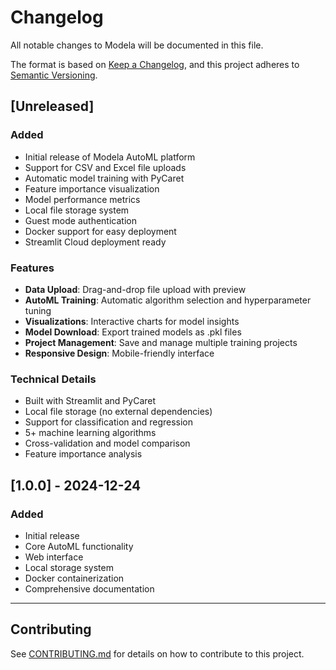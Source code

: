 # Changelog

All notable changes to Modela will be documented in this file.

The format is based on [Keep a Changelog](https://keepachangelog.com/en/1.0.0/),
and this project adheres to [Semantic Versioning](https://semver.org/spec/v2.0.0.html).

## [Unreleased]

### Added
- Initial release of Modela AutoML platform
- Support for CSV and Excel file uploads
- Automatic model training with PyCaret
- Feature importance visualization
- Model performance metrics
- Local file storage system
- Guest mode authentication
- Docker support for easy deployment
- Streamlit Cloud deployment ready

### Features
- **Data Upload**: Drag-and-drop file upload with preview
- **AutoML Training**: Automatic algorithm selection and hyperparameter tuning
- **Visualizations**: Interactive charts for model insights
- **Model Download**: Export trained models as .pkl files
- **Project Management**: Save and manage multiple training projects
- **Responsive Design**: Mobile-friendly interface

### Technical Details
- Built with Streamlit and PyCaret
- Local file storage (no external dependencies)
- Support for classification and regression
- 5+ machine learning algorithms
- Cross-validation and model comparison
- Feature importance analysis

## [1.0.0] - 2024-12-24

### Added
- Initial release
- Core AutoML functionality
- Web interface
- Local storage system
- Docker containerization
- Comprehensive documentation

---

## Contributing

See [CONTRIBUTING.md](CONTRIBUTING.md) for details on how to contribute to this project.

